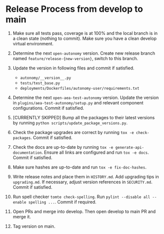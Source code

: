 
# Release Process from develop to main

1. Make sure all tests pass, coverage is at 100% and the local branch is in a clean state (nothing to commit). Make sure you have a clean develop virtual environment. 
   
2. Determine the next `open-autonomy` version. Create new release branch named `feature/release-{new-version}`, switch to this branch.

3. Update the version in following files and commit if satisfied.
   - `autonomy/__version__.py`
   - `tests/test_base.py`
   - `deployments/Dockerfiles/autonomy-user/requirements.txt`

4. Determine the next `open-aea-test-autonomy` version. Update the version in `plugins/aea-test-autonomy/setup.py` and relevant component configurations. Commit if satisfied.

5. [CURRENTLY SKIPPED] Bump all the packages to their latest versions by running `python scripts/update_package_versions.py`.

6. Check the package upgrades are correct by running `tox -e check-packages`. Commit if satisfied.

7. Check the docs are up-to-date by running `tox -e generate-api-documentation`. Ensure all links are configured and run `tox -e docs`. Commit if satisfied.

8. Make sure hashes are up-to-date and run `tox -e fix-doc-hashes`.

9.  Write release notes and place them in `HISTORY.md`. Add upgrading tips in `upgrading.md`. If necessary, adjust version references in `SECURITY.md`. Commit if satisfied.

10. Run spell checker `tomte check-spelling`. Run `pylint --disable all --enable spelling ...`. Commit if required.

11. Open PRs and merge into develop. Then open develop to main PR and merge it.

12. Tag version on main.
